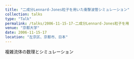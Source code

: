 ```yaml
---
title: "二成分Lennard-Jones粒子を用いた衝撃波管シミュレーション"
collection: talks
type: "Talk"
permalink: /talks/2006-11-15-17-二成分Lennard-Jones粒子を用
venue: "京都大学"
date: 2006-11-15-17
location: "左京区、京都市、日本"
---
```


複雑流体の数理とシミュレーション
